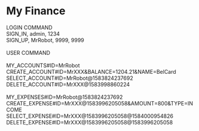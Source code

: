 # My Finance

LOGIN COMMAND<br/>
SIGN_IN, admin, 1234<br/>
SIGN_UP, MrRobot, 9999, 9999<br/>
<br/>
USER COMMAND<br/>
<br/>
MY_ACCOUNTS#ID=MrRobot<br/>
CREATE_ACCOUNT#ID=MrXXX&BALANCE=1204.21&NAME=BelCard<br/>
SELECT_ACCOUNT#ID=MrRobot@1583824237692<br/>
DELETE_ACCOUNT#ID=MrXXX@1583998860224<br/>
<br/>
MY_EXPENSES#ID=MrRobot@1583824237692<br/>
CREATE_EXPENSE#ID=MrXXX@1583996205058&AMOUNT=800&TYPE=INCOME<br/>
SELECT_EXPENSE#ID=MrXXX@1583996205058@1584000954826<br/>
DELETE_EXPENSE#ID=MrXXX@1583996205058@1583996205058<br/>